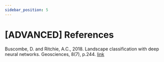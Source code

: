 ```yaml
---
sidebar_position: 5
---
```


# [ADVANCED] References

Buscombe, D. and Ritchie, A.C., 2018. Landscape classification with deep neural networks. Geosciences, 8(7), p.244. [link](https://www.mdpi.com/2076-3263/8/7/244)

